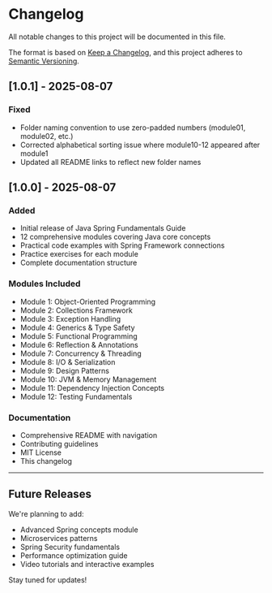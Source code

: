 # Changelog

All notable changes to this project will be documented in this file.

The format is based on [Keep a Changelog](https://keepachangelog.com/en/1.0.0/),
and this project adheres to [Semantic Versioning](https://semver.org/spec/v2.0.0.html).

## [1.0.1] - 2025-08-07

### Fixed
- Folder naming convention to use zero-padded numbers (module01, module02, etc.)
- Corrected alphabetical sorting issue where module10-12 appeared after module1
- Updated all README links to reflect new folder names

## [1.0.0] - 2025-08-07

### Added
- Initial release of Java Spring Fundamentals Guide
- 12 comprehensive modules covering Java core concepts
- Practical code examples with Spring Framework connections
- Practice exercises for each module
- Complete documentation structure

### Modules Included
- Module 1: Object-Oriented Programming
- Module 2: Collections Framework  
- Module 3: Exception Handling
- Module 4: Generics & Type Safety
- Module 5: Functional Programming
- Module 6: Reflection & Annotations
- Module 7: Concurrency & Threading
- Module 8: I/O & Serialization
- Module 9: Design Patterns
- Module 10: JVM & Memory Management
- Module 11: Dependency Injection Concepts
- Module 12: Testing Fundamentals

### Documentation
- Comprehensive README with navigation
- Contributing guidelines
- MIT License
- This changelog

---

## Future Releases

We're planning to add:
- Advanced Spring concepts module
- Microservices patterns
- Spring Security fundamentals
- Performance optimization guide
- Video tutorials and interactive examples

Stay tuned for updates!
